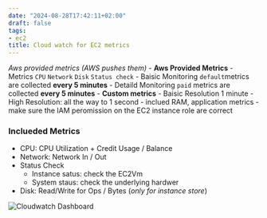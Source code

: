 ```yaml
---
date: "2024-08-28T17:42:11+02:00"
draft: false
tags:
- ec2
title: Cloud watch for EC2 metrics
---
```


*Aws provided metrics (AWS pushes them)* - **Aws Provided Metrics** -
Metrics `CPU` `Network` `Disk` `Status check` - Baisic Monitoring
`default`metrics are collected **every 5 minutes** - Detaild Monitoring
`paid` metrics are collected **every 5 minutes** - **Custom metrics** -
Baisic Resolution 1 minute - High Resolution: all the way to 1 second -
inclued RAM, application metrics - make sure the IAM peromission on the
EC2 instance role are correct

### Inclueded Metrics

-   CPU: CPU Utilization + Credit Usage / Balance
-   Network: Network In / Out
-   Status Check
    -   Instance satus: check the EC2Vm
    -   System staus: check the underlying hardwer
-   Disk: Read/Write for Ops / Bytes (*only for instance store*)

![Cloudwatch Dashboard](/Notes/cloud_watch_metrics_dashboard_visual.png)
